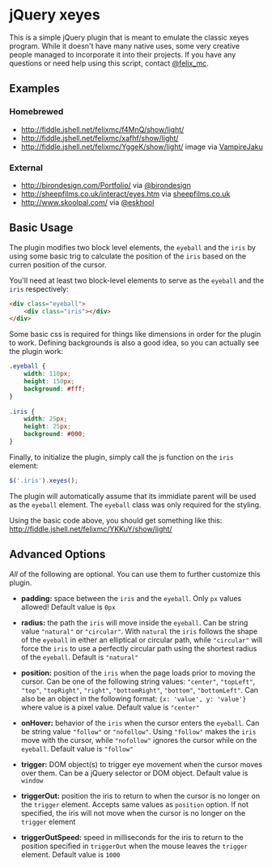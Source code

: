 # jQuery xeyes

This is a simple jQuery plugin that is meant to emulate the classic xeyes program. While it doesn't have many native uses, some very creative people managed to incorporate it into their projects. If you have any questions or need help using this script, contact <a href="http://twitter.com/#!/felix_mc" target="_blank">@felix_mc</a>.

## Examples
	
### Homebrewed
- http://fiddle.jshell.net/felixmc/f4MnQ/show/light/
- http://fiddle.jshell.net/felixmc/xafhf/show/light/
- http://fiddle.jshell.net/felixmc/YggeK/show/light/ image via [VampireJaku](http://vampirejaku.deviantart.com/)

### External
- http://birondesign.com/Portfolio/ via [@birondesign](http://twitter.com/#!/birondesign)
- http://sheepfilms.co.uk/interact/eyes.htm via [sheepfilms.co.uk](http://sheepfilms.co.uk/)
- http://www.skoolpal.com/ via [@eskhool](http://twitter.com/#!/eskhool)

## Basic Usage

The plugin modifies two block level elements, the `eyeball` and the `iris` by using some basic trig to calculate the position of the `iris` based on the curren position of the cursor.

You'll need at least two block-level elements to serve as the `eyeball` and the `iris` respectively:

```html
<div class="eyeball">
    <div class="iris"></div>
</div>
```

Some basic css is required for things like dimensions in order for the plugin to work. Defining backgrounds is also a good idea, so you can actually see the plugin work:

```css
.eyeball {
    width: 110px;
    height: 150px;
    background: #fff;
}
 
.iris {
    width: 25px;
    height: 25px;
    background: #000;
}
```

Finally, to initialize the plugin, simply call the js function on the `iris` element:

```js
$('.iris').xeyes();
```

The plugin will automatically assume that its immidiate parent will be used as the `eyeball` element. The `eyeball` class was only required for the styling.

Using the basic code above, you should get something like this: http://fiddle.jshell.net/felixmc/YKKuY/show/light/

## Advanced Options

*All* of the following are optional. You can use them to further customize this plugin.

 - **padding:** space between the `iris` and the `eyeball`. Only `px` values allowed! Default value is `0px`

 - **radius:** the path the `iris` will move inside the `eyeball`. Can be string value `"natural"` or `"circular"`. With `natural` the `iris` follows the shape of the `eyeball` in either an elliptical or circular path, while `"circular"` will force the `iris` to use a perfectly circular path using the shortest radius of the `eyeball`. Default is `"natural"`

 - **position:** position of the `iris` when the page loads prior to moving the cursor. Can be one of the following string values: `"center"`, `"topLeft"`, `"top"`, `"topRight"`, `"right"`, `"bottomRight"`, `"bottom"`, `"bottomLeft"`. Can also be an object in the following format: `{x: 'value', y: 'value'}` where value is a pixel value. Default value is `"center"`

 - **onHover:** behavior of the `iris` when the cursor enters the `eyeball`. Can be string value `"follow"` or `"nofollow"`. Using `"follow"` makes the `iris` move with the cursor, while `"nofollow"` ignores the cursor while on the `eyeball`. Default value is `"follow"`

 - **trigger:** DOM object(s) to trigger eye movement when the cursor moves over them. Can be a jQuery selector or DOM object. Default value is `window`
 
 - **triggerOut:** position the iris to return to when the cursor is no longer on the `trigger` element. Accepts same values as `position` option. If not specified, the iris will not move when the cursor is no longer on the `trigger` element
 
 - **triggerOutSpeed:** speed in milliseconds for the iris to return to the position specified in `triggerOut` when the mouse leaves the `trigger` element. Default value is `1000` 
